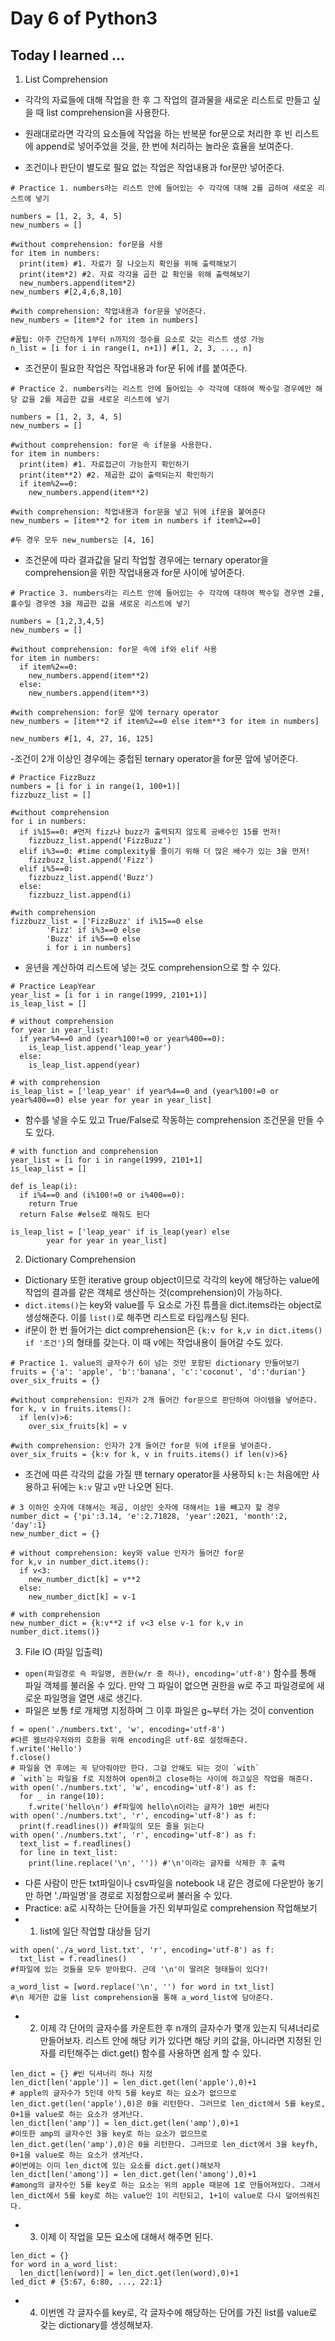 # Day 6 of Python3

## Today I learned ...

1. List Comprehension

- 각각의 자료들에 대해 작업을 한 후 그 작업의 결과물을 새로운 리스트로 만들고 싶을 때 list comprehension을 사용한다.
- 원래대로라면 각각의 요소들에 작업을 하는 반복문 for문으로 처리한 후 빈 리스트에 append로 넣어주었을 것을, 한 번에 처리하는 놀라운 효율을 보여준다.

- 조건이나 판단이 별도로 필요 없는 작업은 작업내용과 for문만 넣어준다.
```
# Practice 1. numbers라는 리스트 안에 들어있는 수 각각에 대해 2를 곱하여 새로운 리스트에 넣기

numbers = [1, 2, 3, 4, 5]
new_numbers = []

#without comprehension: for문을 사용
for item in numbers:
  print(item) #1. 자료가 잘 나오는지 확인을 위해 출력해보기
  print(item*2) #2. 자료 각각을 곱한 값 확인을 위해 출력해보기
  new_numbers.append(item*2)
new_numbers #[2,4,6,8,10]

#with comprehension: 작업내용과 for문을 넣어준다.
new_numbers = [item*2 for item in numbers]

#꿀팁: 아주 간단하게 1부터 n까지의 정수를 요소로 갖는 리스트 생성 가능
n_list = [i for i in range(1, n+1)] #[1, 2, 3, ..., n]
```

- 조건문이 필요한 작업은 작업내용과 for문 뒤에 if를 붙여준다. 
```
# Practice 2. numbers라는 리스트 안에 들어있는 수 각각에 대하여 짝수일 경우에만 해당 값을 2를 제곱한 값을 새로운 리스트에 넣기

numbers = [1, 2, 3, 4, 5]
new_numbers = []

#without comprehension: for문 속 if문을 사용한다.
for item in numbers:
  print(item) #1. 자료접근이 가능한지 확인하기
  print(item**2) #2. 제곱한 값이 출력되는지 확인하기
  if item%2==0:
    new_numbers.append(item**2)

#with comprehension: 작업내용과 for문을 넣고 뒤에 if문을 붙여준다
new_numbers = [item**2 for item in numbers if item%2==0]

#두 경우 모두 new_numbers는 [4, 16]
```

- 조건문에 따라 결과값을 달리 작업할 경우에는 ternary operator을 comprehension을 위한 작업내용과 for문 사이에 넣어준다.
```
# Practice 3. numbers라는 리스트 안에 들어있는 수 각각에 대하여 짝수일 경우엔 2를, 홀수일 경우엔 3을 제곱한 값을 새로운 리스트에 넣기

numbers = [1,2,3,4,5]
new_numbers = []

#without comprehension: for문 속에 if와 elif 사용
for item in numbers:
  if item%2==0:
    new_numbers.append(item**2)
  else:
    new_numbers.append(item**3)

#with comprehension: for문 앞에 ternary operator
new_numbers = [item**2 if item%2==0 else item**3 for item in numbers]

new_numbers #[1, 4, 27, 16, 125]
```

-조건이 2개 이상인 경우에는 중첩된 ternary operator을 for문 앞에 넣어준다.
```
# Practice FizzBuzz
numbers = [i for i in range(1, 100+1)]
fizzbuzz_list = []

#without comprehension
for i in numbers:
  if i%15==0: #먼저 fizz나 buzz가 출력되지 않도록 공배수인 15를 먼저!
    fizzbuzz_list.append('FizzBuzz')
  elif i%3==0: #time complexity를 줄이기 위해 더 많은 배수가 있는 3을 먼저!
    fizzbuzz_list.append('Fizz')
  elif i%5==0:
    fizzbuzz_list.append('Buzz')
  else:
    fizzbuzz_list.append(i)

#with comprehension
fizzbuzz_list = ['FizzBuzz' if i%15==0 else 
		'Fizz' if i%3==0 else 
		'Buzz' if i%5==0 else 
		i for i in numbers]
```
- 윤년을 계산하여 리스트에 넣는 것도 comprehension으로 할 수 있다.
```
# Practice LeapYear
year_list = [i for i in range(1999, 2101+1)]
is_leap_list = []

# without comprehension
for year in year_list:
  if year%4==0 and (year%100!=0 or year%400==0):
    is_leap_list.append('leap_year')
  else:
    is_leap_list.append(year)

# with comprehension
is_leap_list = ['leap_year' if year%4==0 and (year%100!=0 or year%400==0) else year for year in year_list]
```
- 함수를 넣을 수도 있고 True/False로 작동하는 comprehension 조건문을 만들 수도 있다.
```
# with function and comprehension
year_list = [i for i in range(1999, 2101+1]
is_leap_list = []

def is_leap(i):
  if i%4==0 and (i%100!=0 or i%400==0):
    return True
  return False #else로 해줘도 된다

is_leap_list = ['leap_year' if is_leap(year) else 
		year for year in year_list]
```

2. Dictionary Comprehension
- Dictionary 또한 iterative group object이므로 각각의 key에 해당하는 value에 작업의 결과를 같은 객체로 생산하는 것(comprehension)이 가능하다.
- `dict.items()`는 key와 value를 두 요소로 가진 튜플을 dict.items라는 object로 생성해준다. 이를 `list()`로 해주면 리스트로 타입캐스팅 된다.
- if문이 한 번 들어가는 dict comprehension은 `{k:v for k,v in dict.items() if '조건'}`의 형태를 갖는다. 이 때 v에는 작업내용이 들어갈 수도 있다.
```
# Practice 1. value의 글자수가 6이 넘는 것만 포함된 dictionary 만들어보기
fruits = {'a': 'apple', 'b':'banana', 'c':'coconut', 'd':'durian'}
over_six_fruits = {}

#without comprehension: 인자가 2개 들어간 for문으로 판단하여 아이템을 넣어준다.
for k, v in fruits.items():
  if len(v)>6:
    over_six_fruits[k] = v

#with comprehension: 인자가 2개 들어간 for문 뒤에 if문을 넣어준다.
over_six_fruits = {k:v for k, v in fruits.items() if len(v)>6}
```
- 조건에 따른 각각의 값을 가질 땐 ternary operator을 사용하되 `k:`는 처음에만 사용하고 뒤에는 `k:v` 말고 `v`만 나오면 된다.
```
# 3 이하인 숫자에 대해서는 제곱, 이상인 숫자에 대해서는 1을 빼고자 할 경우
number_dict = {'pi':3.14, 'e':2.71828, 'year':2021, 'month':2, 'day':1}
new_number_dict = {}

# without comprehension: key와 value 인자가 들어간 for문
for k,v in number_dict.items():
  if v<3:
    new_number_dict[k] = v**2
  else:
    new_number_dict[k] = v-1

# with comprehension
new_number_dict = {k:v**2 if v<3 else v-1 for k,v in number_dict.items()}
```

3. File IO (파일 입출력)

- `open(파일경로 속 파일명, 권한(w/r 중 하나), encoding='utf-8')` 함수를 통해 파일 객체를 불러올 수 있다. 만약 그 파일이 없으면 권한을 w로 주고 파일경로에 새로운 파일명을 열면 새로 생긴다.
- 파일은 보통 f로 개체명 지정하며 그 이후 파일은 g~부터 가는 것이 convention
```
f = open('./numbers.txt', 'w', encoding='utf-8') 
#다른 웹브라우저와의 호환을 위해 encoding은 utf-8로 설정해준다.
f.write('Hello')
f.close()
# 파일을 연 후에는 꼭 닫아줘야만 한다. 그걸 안해도 되는 것이 `with`
# `with`는 파일을 f로 지정하여 open하고 close하는 사이에 하고싶은 작업을 해준다.
with open('./numbers.txt', 'w', encoding='utf-8') as f:
  for _ in range(10):
    f.write('hello\n') #f파일에 hello\n이라는 글자가 10번 써진다
with open('./numbers.txt', 'r', encoding='utf-8') as f:
  print(f.readlines()) #f파일의 모든 줄을 읽는다
with open('./numbers.txt', 'r', encoding='utf-8') as f:
  text_list = f.readlines()
  for line in text_list:
    print(line.replace('\n', '')) #'\n'이라는 글자를 삭제한 후 출력
```
- 다른 사람이 만든 txt파일이나 csv파일을 notebook 내 같은 경로에 다운받아 놓기만 하면 './파일명'을 경로로 지정함으로써 불러올 수 있다.
- Practice: a로 시작하는 단어들을 가진 외부파일로 comprehension 작업해보기
- 1. list에 일단 작업할 대상들 담기
```
with open('./a_word_list.txt', 'r', encoding='utf-8') as f:
  txt_list = f.readlines() 
#f파일에 있는 것들을 모두 받아왔다. 근데 '\n'이 딸려온 형태들이 있다?!

a_word_list = [word.replace('\n', '') for word in txt_list] 
#\n 제거한 값을 list comprehension을 통해 a_word_list에 담아준다.
```
- 2. 이제 각 단어의 글자수를 카운트한 후 n개의 글자수가 몇개 있는지 딕셔너리로 만들어보자. 리스트 안에 해당 키가 있다면 해당 키의 값을, 아니라면 지정된 인자를 리턴해주는 dict.get() 함수를 사용하면 쉽게 할 수 있다.
```
len_dict = {} #빈 딕셔너리 하나 지정
len_dict[len('apple')] = len_dict.get(len('apple'),0)+1
# apple의 글자수가 5인데 아직 5를 key로 하는 요소가 없으므로 len_dict.get(len('apple'),0)은 0을 리턴한다. 그러므로 len_dict에서 5를 key로, 0+1을 value로 하는 요소가 생겨난다.
len_dict[len('amp')] = len_dict.get(len('amp'),0)+1
#이또한 amp의 글자수인 3을 key로 하는 요소가 없으므로 len_dict.get(len('amp'),0)은 0을 리턴한다. 그러므로 len_dict에서 3을 keyfh, 0+1을 value로 하는 요소가 생겨난다.
#이번에는 이미 len_dict에 있는 요소를 dict.get()해보자
len_dict[len('among')] = len_dict.get(len('among'),0)+1
#among의 글자수인 5를 key로 하는 요소는 위의 apple 때문에 1로 만들어져있다. 그래서 len_dict에서 5를 key로 하는 value인 1이 리턴되고, 1+1이 value로 다시 덮어씌워진다.
```
- 3. 이제 이 작업을 모든 요소에 대해서 해주면 된다.
```
len_dict = {}
for word in a_word_list:
  len_dict[len(word)] = len_dict.get(len(word),0)+1
led_dict # {5:67, 6:80, ..., 22:1}
```
- 4. 이번엔 각 글자수를 key로, 각 글자수에 해당하는 단어를 가진 list를 value로 갖는 dictionary를 생성해보자.


